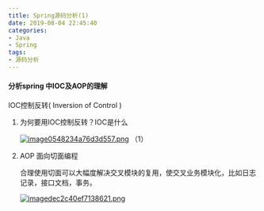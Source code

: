 ```yaml
---
title: Spring源码分析(1)
date: 2019-08-04 22:45:40
categories:
- Java
- Spring
tags:
- 源码分析
---
```

#### 分析spring 中IOC及AOP的理解

IOC控制反转( Inversion of Control )

1. 为何要用IOC控制反转？IOC是什么

   [![image0548234a76d3d557.png](http://blog.zhuangzexin.top:8082/images/2019/08/04/image0548234a76d3d557.png)](http://blog.zhuangzexin.top:8082/image/EV4) （1）

   [^1]: 上图基本上解释了IOC原理，IOC即通过依赖倒置原则（依赖注入），将bean交给spring管理，从而避免了每次使用bean时都需要new 一个对象的痛点。

   [依赖倒置原则]: https://www.zhihu.com/question/23277575/answer/169698662?hb_wx_block=0&amp;utm_source=wechat_session&amp;utm_medium=social&amp;utm_oi=551840056621449216	"依赖倒置原则"

   

2. AOP 面向切面编程

   合理使用切面可以大幅度解决交叉模块的复用，使交叉业务模块化，比如日志记录，接口文档，事务。

   [![imagedec2c40ef7138621.png](http://blog.zhuangzexin.top:8082/images/2019/08/04/imagedec2c40ef7138621.png)](http://blog.zhuangzexin.top:8082/image/dKi)

   


